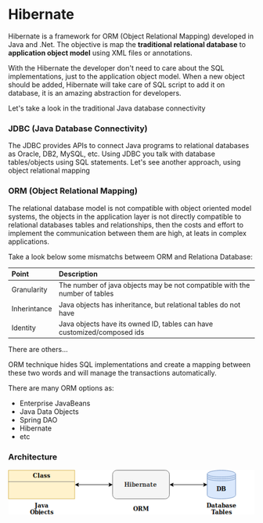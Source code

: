 # Hibernate

Hibernate is a framework for ORM (Object Relational Mapping) developed in Java and .Net. The objective is map the **traditional relational database** to **application object model** using XML files or annotations. 

With the Hibernate the developer don't need to care about the SQL implementations, just to the application object model. When a new object should be added, Hibernate will take care of SQL script to add it on database, it is an amazing abstraction for developers.

Let's take a look in the traditional Java database connectivity

### JDBC (Java Database Connectivity)

The JDBC provides APIs to connect Java programs to relational databases as Oracle, DB2, MySQL, etc. Using JDBC you talk with database tables/objects using SQL statements. Let's see another approach, using object relational mapping

### ORM (Object Relational Mapping)

The relational database model is not compatible with object oriented model systems, the objects in the application layer is not directly compatible to relational databases tables and relationships, then the costs and effort to implement the communication between them are high, at leats in complex applications.

Take a look below some mismatchs betweem ORM and Relationa Database:

| Point | Description |
| :---  | :--- |
| Granularity | The number of java objects may be not compatible with the number of tables |
| Inherintance | Java objects has inheritance, but relational tables do not have |
| Identity | Java objects have its owned ID, tables can have customized/composed ids |

There are others...

ORM technique hides SQL implementations and create a mapping between these two words and will manage the transactions automatically.

There are many ORM options as:

* Enterprise JavaBeans
* Java Data Objects
* Spring DAO
* Hibernate
* etc

### Architecture

![](../images/hibernate.png)
